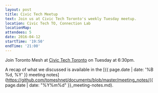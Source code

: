 ```yaml
---
layout: post
title: Civic Tech Meetup
text: Join us at Civic Tech Toronto's weekly Tuesday meetup.
location: Civic Tech TO, Connection Lab
locationMap:
attendees: 5
date: 2016-04-12
startTime: '19:50'
endTime: '21:00'
---
```


Join Toronto Mesh at [Civic Tech Toronto](http://civictech.ca) on Tuesday at 6:30pm.

A recap of what we discussed is available in the [{{ page.date | date: '%B %d, %Y' }} meeting notes](https://github.com/tomeshnet/documents/blob/master/meeting_notes/{{ page.date | date: "%Y%m%d" }}_meeting-notes.md).

